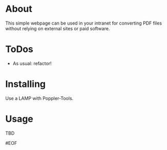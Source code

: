 # About
This simple webpage can be used in your intranet for converting PDF files without relying on external sites or paid software.

# ToDos
- As usual: refactor!

# Installing
Use a LAMP with Poppler-Tools.

# Usage
TBD




#EOF
